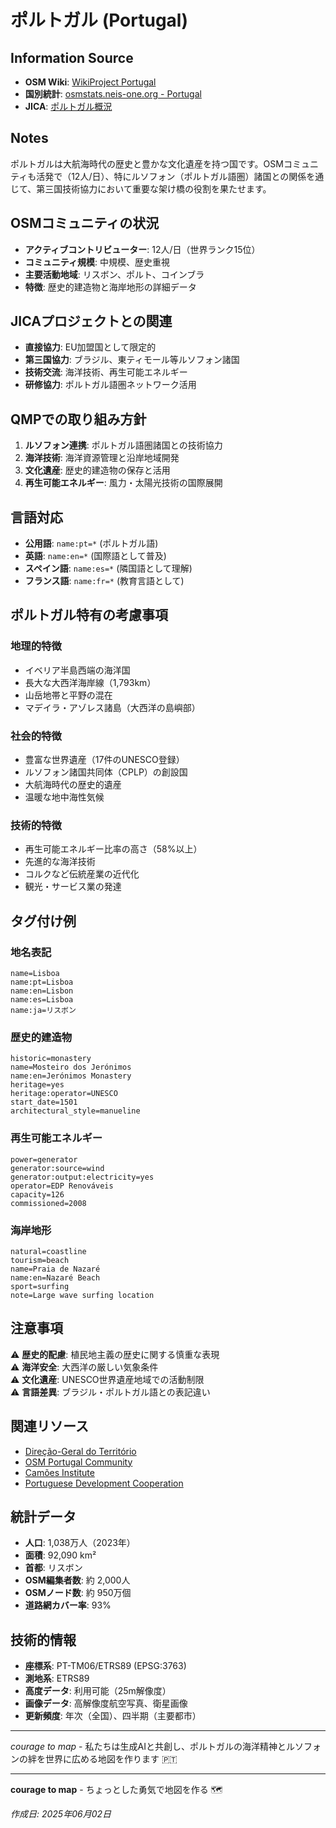 # ポルトガル (Portugal)

## Information Source
- **OSM Wiki**: [WikiProject Portugal](https://wiki.openstreetmap.org/wiki/WikiProject_Portugal)
- **国別統計**: [osmstats.neis-one.org - Portugal](https://osmstats.neis-one.org/)
- **JICA**: [ポルトガル概況](https://www.jica.go.jp/)

## Notes
ポルトガルは大航海時代の歴史と豊かな文化遺産を持つ国です。OSMコミュニティも活発で（12人/日）、特にルソフォン（ポルトガル語圏）諸国との関係を通じて、第三国技術協力において重要な架け橋の役割を果たせます。

## OSMコミュニティの状況
- **アクティブコントリビューター**: 12人/日（世界ランク15位）
- **コミュニティ規模**: 中規模、歴史重視
- **主要活動地域**: リスボン、ポルト、コインブラ
- **特徴**: 歴史的建造物と海岸地形の詳細データ

## JICAプロジェクトとの関連
- **直接協力**: EU加盟国として限定的
- **第三国協力**: ブラジル、東ティモール等ルソフォン諸国
- **技術交流**: 海洋技術、再生可能エネルギー
- **研修協力**: ポルトガル語圏ネットワーク活用

## QMPでの取り組み方針
1. **ルソフォン連携**: ポルトガル語圏諸国との技術協力
2. **海洋技術**: 海洋資源管理と沿岸地域開発
3. **文化遺産**: 歴史的建造物の保存と活用
4. **再生可能エネルギー**: 風力・太陽光技術の国際展開

## 言語対応
- **公用語**: `name:pt=*` (ポルトガル語)
- **英語**: `name:en=*` (国際語として普及)
- **スペイン語**: `name:es=*` (隣国語として理解)
- **フランス語**: `name:fr=*` (教育言語として)

## ポルトガル特有の考慮事項

### 地理的特徴
- イベリア半島西端の海洋国
- 長大な大西洋海岸線（1,793km）
- 山岳地帯と平野の混在
- マデイラ・アゾレス諸島（大西洋の島嶼部）

### 社会的特徴
- 豊富な世界遺産（17件のUNESCO登録）
- ルソフォン諸国共同体（CPLP）の創設国
- 大航海時代の歴史的遺産
- 温暖な地中海性気候

### 技術的特徴
- 再生可能エネルギー比率の高さ（58%以上）
- 先進的な海洋技術
- コルクなど伝統産業の近代化
- 観光・サービス業の発達

## タグ付け例

### 地名表記
```
name=Lisboa
name:pt=Lisboa
name:en=Lisbon
name:es=Lisboa
name:ja=リスボン
```

### 歴史的建造物
```
historic=monastery
name=Mosteiro dos Jerónimos
name:en=Jerónimos Monastery
heritage=yes
heritage:operator=UNESCO
start_date=1501
architectural_style=manueline
```

### 再生可能エネルギー
```
power=generator
generator:source=wind
generator:output:electricity=yes
operator=EDP Renováveis
capacity=126
commissioned=2008
```

### 海岸地形
```
natural=coastline
tourism=beach
name=Praia de Nazaré
name:en=Nazaré Beach
sport=surfing
note=Large wave surfing location
```

## 注意事項

⚠️ **歴史的配慮**: 植民地主義の歴史に関する慎重な表現  
⚠️ **海洋安全**: 大西洋の厳しい気象条件  
⚠️ **文化遺産**: UNESCO世界遺産地域での活動制限  
⚠️ **言語差異**: ブラジル・ポルトガル語との表記違い  

## 関連リソース
- [Direção-Geral do Território](https://www.dgterritorio.pt/)
- [OSM Portugal Community](https://wiki.openstreetmap.org/wiki/Portugal)
- [Camões Institute](https://www.instituto-camoes.pt/)
- [Portuguese Development Cooperation](https://www.portaldiplomatico.mne.gov.pt/)

## 統計データ
- **人口**: 1,038万人（2023年）
- **面積**: 92,090 km²
- **首都**: リスボン
- **OSM編集者数**: 約 2,000人
- **OSMノード数**: 約 950万個
- **道路網カバー率**: 93%

## 技術的情報
- **座標系**: PT-TM06/ETRS89 (EPSG:3763)
- **測地系**: ETRS89
- **高度データ**: 利用可能（25m解像度）
- **画像データ**: 高解像度航空写真、衛星画像
- **更新頻度**: 年次（全国）、四半期（主要都市）

---
*courage to map* - 私たちは生成AIと共創し、ポルトガルの海洋精神とルソフォンの絆を世界に広める地図を作ります 🇵🇹

---

**courage to map** - ちょっとした勇気で地図を作る 🗺️

*作成日: 2025年06月02日*

